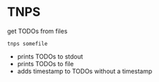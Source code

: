 # TNPS
get TODOs from files

```
tnps somefile
```

- prints TODOs to stdout
- prints TODOs to file
- adds timestamp to TODOs without a timestamp
